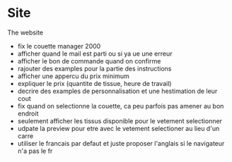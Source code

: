 # Site

The website
- fix le couette manager 2000
- afficher quand le mail est parti ou si ya ue une erreur
- afficher le bon de commande quand on confirme
- rajouter des examples pour la partie des instructions
- afficher une appercu du prix minimum
- expliquer le prix (quantite de tissue, heure de travail)
- decrire des examples de personnalisation et une hestimation de leur cout
- fix quand on selectionne la couette, ca peu parfois pas amener au bon endroit
- seulement afficher les tissus disponible pour le vetement selectionner
- udpate la preview pour etre avec le vetement selectioner au lieu d'un carre
- utiliser le francais par defaut et juste proposer l'anglais si le navigateur n'a pas le fr
